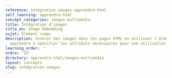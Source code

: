 ```yaml
---
reference: intégration-images-apprendre-html
self_learning: apprendre-html
concept_categories: images-multimédia
title: Intégration d'images
title_en: Image Embedding
sujet: Élément <img>
description: Insérer des images dans les pages HTML en utilisant l'élément <img> et
  apprendre à spécifier les attributs nécessaires pour une utilisation optimale.
learning_order: ''
ordre: '12'
directory: apprendre-html/images-multimédia
layout: concepts
slug: intégration-images
---
```

